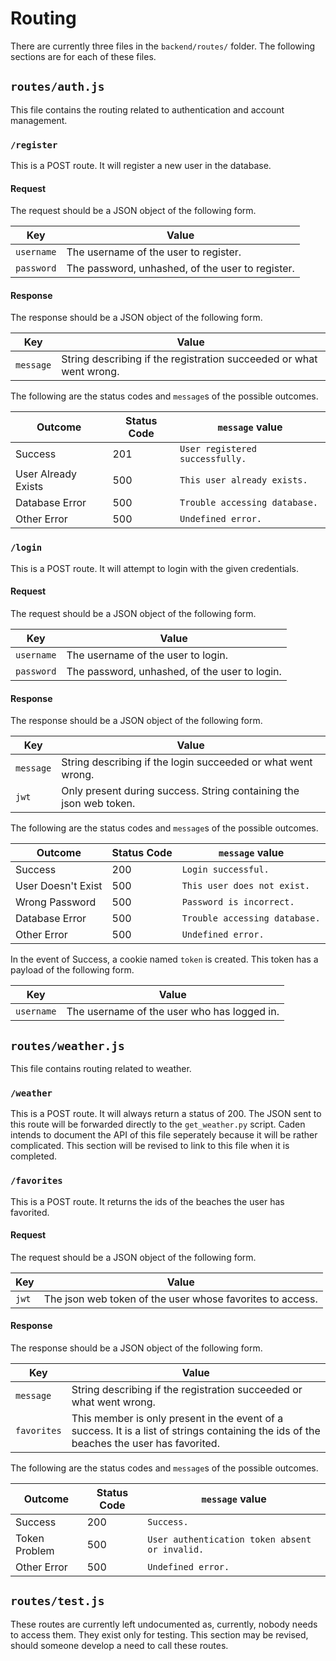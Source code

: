 # Routing
There are currently three files in the `backend/routes/` folder. The following sections are for each of these files.

## `routes/auth.js`
This file contains the routing related to authentication and account management.

### `/register`
This is a POST route. It will register a new user in the database.

#### Request

The request should be a JSON object of the following form.

| Key | Value |
| --- | --- |
| `username` | The username of the user to register. |
| `password` | The password, unhashed, of the user to register. |

#### Response

The response should be a JSON object of the following form.

| Key | Value |
| --- | --- |
| `message` | String describing if the registration succeeded or what went wrong. |

The following are the status codes and `message`s of the possible outcomes.

| Outcome | Status Code | `message` value |
| --- | --- | --- |
| Success | 201 | `User registered successfully.` |
| User Already Exists | 500 | `This user already exists.` |
| Database Error | 500 | `Trouble accessing database.` |
| Other Error | 500 | `Undefined error.` |

### `/login`
This is a POST route. It will attempt to login with the given credentials.

#### Request

The request should be a JSON object of the following form.

| Key | Value |
| --- | --- |
| `username` | The username of the user to login. |
| `password` | The password, unhashed, of the user to login. |

#### Response

The response should be a JSON object of the following form.

| Key | Value |
| --- | --- |
| `message` | String describing if the login succeeded or what went wrong. |
| `jwt` | Only present during success. String containing the json web token. |

The following are the status codes and `message`s of the possible outcomes.

| Outcome | Status Code | `message` value |
| --- | --- | --- |
| Success | 200 | `Login successful.` |
| User Doesn't Exist | 500 | `This user does not exist.` |
| Wrong Password | 500 | `Password is incorrect.` |
| Database Error | 500 | `Trouble accessing database.` |
| Other Error | 500 | `Undefined error.` |

In the event of Success, a cookie named `token` is created. This token has a payload of the following form.

| Key | Value |
| --- | --- |
| `username` | The username of the user who has logged in. |

## `routes/weather.js`
This file contains routing related to weather.

### `/weather`
This is a POST route. It will always return a status of 200. The JSON sent to this route will be forwarded directly to the `get_weather.py` script. Caden intends to document the API of this file seperately because it will be rather complicated. This section will be revised to link to this file when it is completed.

### `/favorites`
This is a POST route. It returns the ids of the beaches the user has favorited.

#### Request

The request should be a JSON object of the following form.

| Key | Value |
| --- | --- |
| `jwt` | The json web token of the user whose favorites to access. |

#### Response
The response should be a JSON object of the following form.

| Key | Value |
| --- | --- |
| `message` | String describing if the registration succeeded or what went wrong. |
| `favorites` | This member is only present in the event of a success. It is a list of strings containing the ids of the beaches the user has favorited. |

The following are the status codes and `message`s of the possible outcomes.

| Outcome | Status Code | `message` value |
| --- | --- | --- |
| Success | 200 | `Success.` |
| Token Problem | 500 | `User authentication token absent or invalid.` |
| Other Error | 500 | `Undefined error.` |

## `routes/test.js`
These routes are currently left undocumented as, currently, nobody needs to access them. They exist only for testing. This section may be revised, should someone develop a need to call these routes.
